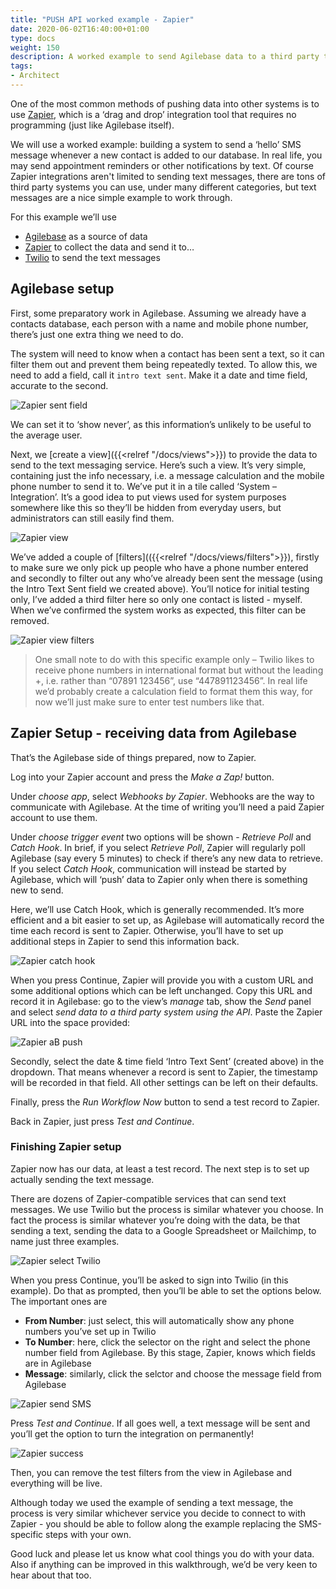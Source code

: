 ```yaml
---
title: "PUSH API worked example - Zapier"
date: 2020-06-02T16:40:00+01:00
type: docs
weight: 150
description: A worked example to send Agilebase data to a third party text messaging service using Zapier
tags:
- Architect
---
```

One of the most common methods of pushing data into other systems is to use [Zapier](https://zapier.com), which is a ‘drag and drop’ integration tool that requires no programming (just like Agilebase itself).

We will use a worked example: building a system to send a ‘hello’ SMS message whenever a new contact is added to our database. In real life, you may send appointment reminders or other notifications by text. Of course Zapier integrations aren't limited to sending text messages, there are tons of third party systems you can use, under many different categories, but text messages are a nice simple example to work through.

For this example we’ll use

* [Agilebase](https://agilebase.co.uk) as a source of data
* [Zapier](https://zapier.com) to collect the data and send it to…
* [Twilio](https://twilio.com) to send the text messages

## Agilebase setup
First, some preparatory work in Agilebase. Assuming we already have a contacts database, each person with a name and mobile phone number, there’s just one extra thing we need to do.

The system will need to know when a contact has been sent a text, so it can filter them out and prevent them being repeatedly texted. To allow this, we need to add a field, call it `intro text sent`. Make it a date and time field, accurate to the second.

![Zapier sent field](/zapier-sent-field.png)

We can set it to ‘show never’, as this information’s unlikely to be useful to the average user.

Next, we [create a view]({{<relref "/docs/views">}}) to provide the data to send to the text messaging service. Here’s such a view. It’s very simple, containing just the info necessary, i.e. a message calculation and the mobile phone number to send it to. We’ve put it in a tile called ‘System – Integration’. It’s a good idea to put views used for system purposes somewhere like this so they’ll be hidden from everyday users, but administrators can still easily find them.

![Zapier view](/zapier-view.png)

We’ve added a couple of [filters](({{<relref "/docs/views/filters">}}), firstly to make sure we only pick up people who have a phone number entered and secondly to filter out any who’ve already been sent the message (using the Intro Text Sent field we created above). You’ll notice for initial testing only, I’ve added a third filter here so only one contact is listed - myself. When we’ve confirmed the system works as expected, this filter can be removed.

![Zapier view filters](/zapier-view-filters.png)

> One small note to do with this specific example only – Twilio likes to receive phone numbers in international format but without the leading +, i.e. rather than “07891 123456”, use “447891123456”. In real life we’d probably create a calculation field to format them this way, for now we’ll just make sure to enter test numbers like that.

## Zapier Setup - receiving data from Agilebase
That’s the Agilebase side of things prepared, now to Zapier.

Log into your Zapier account and press the _Make a Zap!_ button.

Under _choose app_, select _Webhooks by Zapier_. Webhooks are the way to communicate with Agilebase. At the time of writing you’ll need a paid Zapier account to use them.

Under _choose trigger event_ two options will be shown - _Retrieve Poll_ and _Catch Hook_. In brief, if you select _Retrieve Poll_, Zapier will regularly poll Agilebase (say every 5 minutes) to check if there’s any new data to retrieve. If you select _Catch Hook_, communication will instead be started by Agilebase, which will ‘push’ data to Zapier only when there is something new to send.

Here, we’ll use Catch Hook, which is generally recommended. It’s more efficient and a bit easier to set up, as Agilebase will automatically record the time each record is sent to Zapier. Otherwise, you’ll have to set up additional steps in Zapier to send this information back.

![Zapier catch hook](/zapier-catch-hook.png)

When you press Continue, Zapier will provide you with a custom URL and some additional options which can be left unchanged. Copy this URL and record it in Agilebase: go to the view’s _manage_ tab, show the _Send_ panel and select _send data to a third party system using the API_. Paste the Zapier URL into the space provided:

![Zapier aB push](/zapier-ab-push.png)

Secondly, select the date & time field ‘Intro Text Sent’ (created above) in the dropdown. That means whenever a record is sent to Zapier, the timestamp will be recorded in that field. All other settings can be left on their defaults.

Finally, press the _Run Workflow Now_ button to send a test record to Zapier.

Back in Zapier, just press _Test and Continue_.

### Finishing Zapier setup
Zapier now has our data, at least a test record. The next step is to set up actually sending the text message.

There are dozens of Zapier-compatible services that can send text messages. We use Twilio but the process is similar whatever you choose. In fact the process is similar whatever you’re doing with the data, be that sending a text, sending the data to a Google Spreadsheet or Mailchimp, to name just three examples.

![Zapier select Twilio](/zapier-select-twilio.png)

When you press Continue, you’ll be asked to sign into Twilio (in this example). Do that as prompted, then you’ll be able to set the options below. The important ones are

* **From Number**: just select, this will automatically show any phone numbers you’ve set up in Twilio
* **To Number**: here, click the selector on the right and select the phone number field from Agilebase. By this stage, Zapier, knows which fields are in Agilebase
* **Message**: similarly, click the selctor and choose the message field from Agilebase

![Zapier send SMS](/zapier-send-sms.png)

Press _Test and Continue_. If all goes well, a text message will be sent and you’ll get the option to turn the integration on permanently!

![Zapier success](/zapier-success.png)

Then, you can remove the test filters from the view in Agilebase and everything will be live.

Although today we used the example of sending a text message, the process is very similar whichever service you decide to connect to with Zapier - you should be able to follow along the example replacing the SMS-specific steps with your own.

Good luck and please let us know what cool things you do with your data. Also if anything can be improved in this walkthrough, we’d be very keen to hear about that too.
